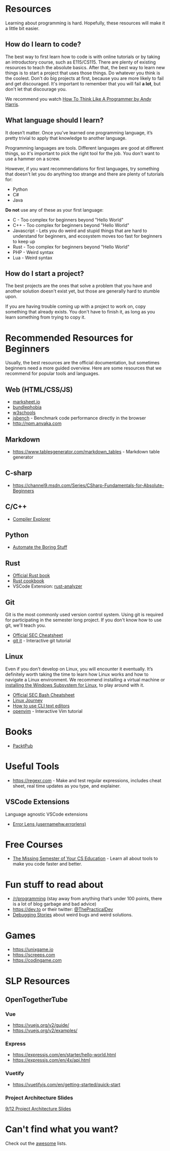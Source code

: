 # Resources

Learning about programming is hard. Hopefully, these resources will make it a little bit easier.

## How do I learn to code?

The best way to first learn how to code is with online tutorials or by taking an introductory course, such as E115/CS115. There are plenty of existing resources to teach the absolute basics. After that, the best way to learn new things is to start a project that uses those things. Do whatever you think is the coolest. Don't do big projects at first, because you are more likely to fail and get discouraged. It's important to remember that you will fail **a lot**, but don't let that discourage you.

We recommend you watch [How To Think Like A Programmer by Andy Harris](https://www.youtube.com/watch?v=azcrPFhaY9k).

## What language should I learn?

It doesn’t matter. Once you’ve learned one programming language, it’s pretty trivial to apply that knowledge to another language.

Programming languages are tools. Different languages are good at different things, so it's important to pick the right tool for the job. You don't want to use a hammer on a screw.

However, if you want recommendations for first languages, try something that doesn't let you do anything too strange and there are plenty of tutorials for:
- Python
- C#
- Java

**Do not** use any of these as your first language:
- C - Too complex for beginners beyond "Hello World"
- C++ - Too complex for beginners beyond "Hello World"
- Javascript - Lets you do weird and stupid things that are hard to understand for beginners, and ecosystem moves too fast for beginners to keep up
- Rust - Too complex for beginners beyond "Hello World"
- PHP - Weird syntax
- Lua - Weird syntax

## How do I start a project?

The best projects are the ones that solve a problem that you have and another solution doesn't exist yet, but those are generally hard to stumble upon.

If you are having trouble coming up with a project to work on, copy something that already exists. You don't have to finish it, as long as you learn something from trying to copy it.

# Recommended Resources for Beginners

Usually, the best resources are the official documentation, but sometimes beginners need a more guided overview. Here are some resources that we recommend for popular tools and languages.

## Web (HTML/CSS/JS)

- [marksheet.io](https://marksheet.io)
- [bundlephobia](https://bundlephobia.com/)
- [w3schools](https://www.w3schools.com/js/)
- [jsbench](https://jsben.ch/) - Benchmark code performance directly in the browser
- http://npm.anvaka.com

## Markdown

- https://www.tablesgenerator.com/markdown_tables - Markdown table generator

## C-sharp

- https://channel9.msdn.com/Series/CSharp-Fundamentals-for-Absolute-Beginners

## C/C++

- [Compiler Explorer](https://godbolt.org/)

## Python

- [Automate the Boring Stuff](https://automatetheboringstuff.com)

## Rust

- [Official Rust book](https://doc.rust-lang.org/book/)
- [Rust cookbook](https://rust-lang-nursery.github.io/rust-cookbook/)
- VSCode Extension: [rust-analyzer](https://marketplace.visualstudio.com/items?itemName=matklad.rust-analyzer)

## Git

Git is the most commonly used version control system. Using git is required for participating in the semester long project. If you don't know how to use git, we'll teach you.

- [Official SEC Cheatsheet](/git-cheatsheet)
- [git it](https://github.com/jlord/git-it-electron) - Interactive git tutorial

## Linux

Even if you don’t develop on Linux, you will encounter it eventually. It’s definitely worth taking the time to learn how Linux works and how to navigate a Linux environment. We recommend installing a virtual machine or [installing the Windows Subsystem for Linux](/tutorials/install-wsl), to play around with it.

- [Official SEC Bash Cheatsheet](/bash-cheatsheet)
- [Linux Journey](https://linuxjourney.com)
- [How to use CLI text editors](/tutorial/cli-text-editors)
- [openvim](https://www.openvim.com) - Interactive Vim tutorial

# Books

- [PacktPub](https://packtpub.com/)

# Useful Tools

- https://regexr.com - Make and test regular expressions, includes cheat sheet, real time updates as you type, and explainer.

## VSCode Extensions

Language agnostic VSCode extensions

- [Error Lens (usernamehw.errorlens)](https://marketplace.visualstudio.com/items?itemName=usernamehw.errorlens)

# Free Courses

- [The Missing Semester of Your CS Education](https://missing.csail.mit.edu/) - Learn all about tools to make you code faster and better.

# Fun stuff to read about

- [/r/programming](https://www.reddit.com/r/programming/top/?t=month) (stay away from anything that’s under 100 points, there is a lot of blog garbage and bad advice)
- https://dev.to or their twitter: [@ThePracticalDev](https://twitter.com/ThePracticalDev)
- [Debugging Stories](https://github.com/danluu/debugging-stories) about weird bugs and weird solutions.

# Games

- https://unixgame.io
- https://screeps.com
- https://codingame.com

# SLP Resources

## OpenTogetherTube

### Vue

- https://vuejs.org/v2/guide/
- https://vuejs.org/v2/examples/

### Express

- https://expressjs.com/en/starter/hello-world.html
- https://expressjs.com/en/4x/api.html

### Vuetify

- https://vuetifyjs.com/en/getting-started/quick-start

### Project Architecture Slides

[9/12 Project Architecture Slides](https://docs.google.com/presentation/d/1XFcEqnJUIQ6YoCvdR2O5dnVv0yPnzxx2xV0irek8xRs/edit?usp=sharing)

# Can't find what you want?

Check out the [awesome](https://github.com/sindresorhus/awesome) lists.
